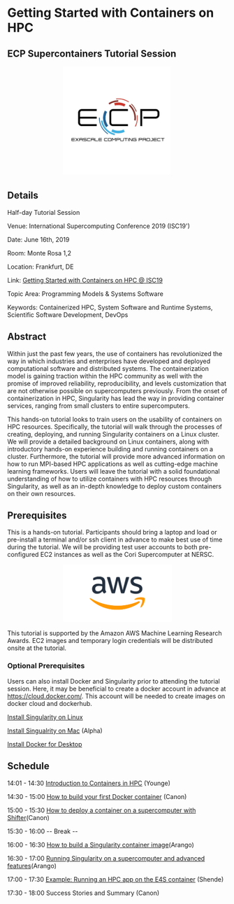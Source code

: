 
# Getting Started with Containers on HPC

## ECP Supercontainers Tutorial Session

<div style="text-align:center"><img src="images/ecp.jpg" width="250"></div>

## Details

Half-day Tutorial Session

Venue: International Supercomputing Conference 2019 (ISC19')

Date: June 16th, 2019

Room: Monte Rosa 1,2

Location: Frankfurt, DE

Link: [Getting Started with Containers on HPC @ ISC19](https://2019.isc-program.com/presentation/?id=tut148&sess=sess127)

Topic Area: Programming Models & Systems Software

Keywords: Containerized HPC, System Software and Runtime Systems, Scientific Software Development, DevOps

## Abstract

Within just the past few years, the use of containers has revolutionized the way in which industries and enterprises have developed and deployed computational software and distributed systems. The containerization model is gaining traction within the HPC community as well with the promise of improved reliability, reproducibility, and levels customization that are not otherwise possible on supercomputers previously. From the onset of containerization in HPC, Singularity has lead the way in providing container services, ranging from small clusters to entire supercomputers.

This hands-on tutorial looks to train users on the usability of containers on HPC resources. Specifically, the tutorial will walk through the processes of creating, deploying, and running Singularity containers on a Linux cluster. We will provide a detailed background on Linux containers, along with introductory hands-on experience building and running containers on a cluster. Furthermore, the tutorial will provide more advanced information on how to run MPI-based HPC applications as well as cutting-edge machine learning frameworks. Users will leave the tutorial with a solid foundational understanding of how to utilize containers with HPC resources through Singularity, as well as an in-depth knowledge to deploy custom containers on their own resources.

## Prerequisites

This is a hands-on tutorial. Participants should bring a laptop and load or pre-install a terminal and/or ssh client in advance to make best use of time during the tutorial.  We will be providing test user accounts to both pre-configured EC2 instances as well as the Cori Supercomputer at NERSC.

<div style="text-align:center"><img src="images/AWS_logo.png" width="250"></div>

This tutorial is supported by the Amazon AWS Machine Learning Research Awards. EC2 images and temporary login credentials will be distributed onsite at the tutorial.

### Optional Prerequisites

Users can also install Docker and Singularity prior to attending the tutorial session. Here, it may be beneficial to create a docker account in advance at https://cloud.docker.com/. This account will be needed to create images on docker cloud and dockerhub.

[Install Singularity on Linux](https://www.sylabs.io/guides/3.2/user-guide/quick_start.html#quick-installation-steps)

[Install Singualrity on Mac](https://repo.sylabs.io/desktop/) (Alpha)

[Install Docker for Desktop](https://www.docker.com/products/docker-desktop)

## Schedule

14:01 - 14:30 [Introduction to Containers in HPC](slides/isc19_intro_to_containers_ajy.pptx) (Younge)

14:30 - 15:00 [How to build your first Docker container](/01-hands-on.md) (Canon)

15:00 - 15:30 [How to deploy a container on a supercomputer with Shifter](/02-hands-on.md)(Canon)

15:30 - 16:00 -- Break --

16:00 - 16:30 [How to build a Singularity container image](/03-hands-on.md)(Arango)

16:30 - 17:00 [Running Singularity on a supercomputer and advanced features](/04-hands-on.md)(Arango)

17:00 - 17:30 [Example: Running an HPC app on the E4S container](slides/E4S_PROTEAS_AHM_Mar19.pptx) (Shende)

17:30 - 18:00 Success Stories and Summary (Canon)
